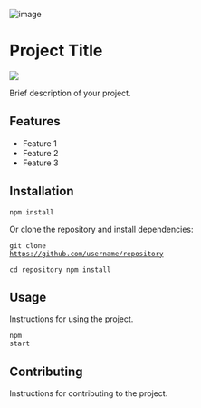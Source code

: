 ![image](https://github.com/user-attachments/assets/ebf892f7-22e8-43ee-8655-40d2eccf008f)    <h1>Project Title</h1>
    <img src="![image](https://github.com/user-attachments/assets/a035fa6b-aaa4-4b51-81f7-ef78ade1d750)
">    <p>Brief description of your project.</p>
    <h2>Features</h2>
    <ul>
        <li>Feature 1</li>
        <li>Feature 2</li>
        <li>Feature 3</li>
    </ul>
    <h2>Installation</h2>
    <pre><code>npm install</code></pre>
    <p>Or clone the repository and install dependencies:</p>
    <pre><code>git clone <a href="https://github.com/username/repository">https://github.com/username/repository</a></code></pre>
    <pre><code>cd repository
npm install</code></pre>
    <h2>Usage</h2>
    <p>Instructions for using the project.</p>
    <pre><code>npm start</code></pre>
    <h2>Contributing</h2>
    <p>Instructions for contributing to the project.</p>
